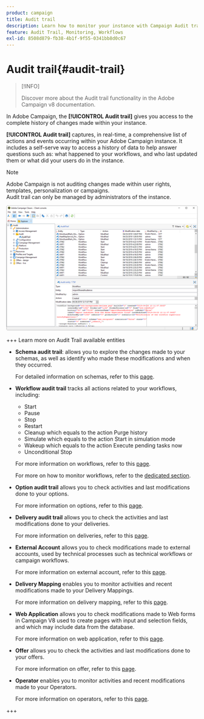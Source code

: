 ```yaml
---
product: campaign
title: Audit trail
description: Learn how to monitor your instance with Campaign Audit trail
feature: Audit Trail, Monitoring, Workflows
exl-id: 8508d879-fb38-4b1f-9f55-0341bb8d0c67
---
```

# Audit trail{#audit-trail}

>[!INFO]
>
>Discover more about the Audit trail functionality in the Adobe Campaign v8 documentation.

In Adobe Campaign, the **[!UICONTROL Audit trail]** gives you access to the complete history of changes made within your instance.

**[!UICONTROL Audit trail]** captures, in real-time, a comprehensive list of actions and events occurring within your Adobe Campaign instance. It includes a self-serve way to access a history of data to help answer questions such as: what happened to your workflows, and who last updated them or what did your users do in the instance.

>[!NOTE]
>
>Adobe Campaign is not auditing changes made within user rights, templates, personalization or campaigns.  
>Audit trail can only be managed by administrators of the instance.

![](assets/audit_trail_2.png)

+++ Learn more on Audit Trail available entities

* **Schema audit trail**: allows you to explore the changes made to your schemas, as well as identify who made these modifications and when they occurred.

  For detailed information on schemas, refer to this [page](../../configuration/using/data-schemas.md).

* **Workflow audit trail** tracks all actions related to your workflows, including:

    * Start
    * Pause
    * Stop
    * Restart
    * Cleanup which equals to the action Purge history
    * Simulate which equals to the action Start in simulation mode
    * Wakeup which equals to the action Execute pending tasks now
    * Unconditional Stop

  For more information on workflows, refer to this [page](../../workflow/using/about-workflows.md).
  
  For more on how to monitor workflows, refer to the [dedicated section](../../workflow/using/monitoring-workflow-execution.md).

* **Option audit trail** allows you to check activities and last modifications done to your options.

  For more information on options, refer to this [page](../../installation/using/configuring-campaign-options.md).

* **Delivery audit trail** allows you to check the activities and last modifications done to your deliveries. 

  For more information on deliveries, refer to this [page](../../delivery/using/communication-channels.md).

* **External Account** allows you to check modifications made to external accounts, used by technical processes such as technical workflows or campaign workflows.

  For more information on external account, refer to this [page](../../installation/using/external-accounts.md).

* **Delivery Mapping** enables you to monitor activities and recent modifications made to your Delivery Mappings. 

  For more information on delivery mapping, refer to this [page](../../configuration/using/target-mapping.md).

* **Web Application** allows you to check modifications made to Web forms in Campaign V8 used to create pages with input and selection fields, and which may include data from the database. 

  For more information on web application, refer to this [page](../../web/using/about-web-applications.md).

* **Offer** allows you to check the activities and last modifications done to your offers.

  For more information on offer, refer to this [page](../../interaction/using/interaction-and-offer-management.md).

* **Operator** enables you to monitor activities and recent modifications made to your Operators.

  For more information on operators, refer to this [page](../../platform/using/access-management-operators.md).

+++
